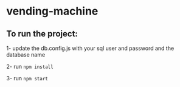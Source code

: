 # vending-machine

## To run the project:

1- update the db.config.js with your sql user and password and the database name

2- run `npm install`

3- run `npm start`

